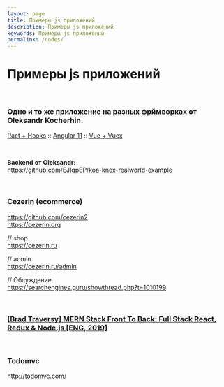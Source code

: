 ```yaml
---
layout: page
title: Примеры js приложений
description: Примеры js приложений
keywords: Примеры js приложений
permalink: /codes/
---
```


# Примеры js приложений

<br/>

### Одно и то же приложение на разных фрймворках от Oleksandr Kocherhin.

<a href="https://github.com/webmakaka/React-hooks-writing-real-project">Ract + Hooks</a> :: <a href="https://github.com/webmakaka/Angular-and-NgRx-Building-Real-Project-From-Scratch">Angular 11</a> :: <a href="https://github.com/webmakaka/Vue-and-Vuex-Building-Real-Project-From-Scratch">Vue + Vuex</a>

<br/>

**Backend от Oleksandr:**  
https://github.com/EJIqpEP/koa-knex-realworld-example

<br/>

### Cezerin (ecommerce)

https://github.com/cezerin2  
https://cezerin.org

// shop  
https://cezerin.ru

// admin  
https://cezerin.ru/admin

// Обсуждение  
https://searchengines.guru/showthread.php?t=1010199

<br/>

### <a href="https://github.com/webmakaka/MERN-Stack-Front-To-Back-v2.0" rel="nofollow" target="_blank">[Brad Traversy] MERN Stack Front To Back: Full Stack React, Redux & Node.js [ENG, 2019]</a>

<br/>

### Todomvc

http://todomvc.com/
